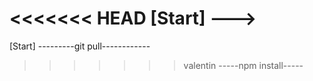 <<<<<<< HEAD
[Start] --->
=======
[Start]
---------git pull------------
>>>>>>> valentin
-----npm install-----